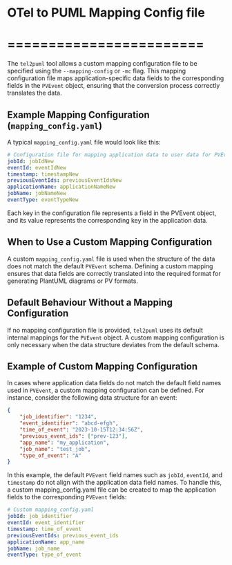 # OTel to PUML Mapping Config file
# ========================

The `tel2puml` tool allows a custom mapping configuration file to be specified using the `--mapping-config` or `-mc` flag. This mapping configuration file maps application-specific data fields to the corresponding fields in the `PVEvent` object, ensuring that the conversion process correctly translates the data.

## Example Mapping Configuration (`mapping_config.yaml`)

A typical `mapping_config.yaml` file would look like this:

```yaml
# Configuration file for mapping application data to user data for PVEvent objects.
jobId: jobIdNew
eventId: eventIdNew
timestamp: timestampNew
previousEventIds: previousEventIdsNew
applicationName: applicationNameNew
jobName: jobNameNew
eventType: eventTypeNew
```

Each key in the configuration file represents a field in the PVEvent object, and its value represents the corresponding key in the application data.

## When to Use a Custom Mapping Configuration

A custom `mapping_config.yaml` file is used when the structure of the data does not match the default `PVEvent` schema. Defining a custom mapping ensures that data fields are correctly translated into the required format for generating PlantUML diagrams or PV formats.

## Default Behaviour Without a Mapping Configuration

If no mapping configuration file is provided, `tel2puml` uses its default internal mappings for the `PVEvent` object. A custom mapping configuration is only necessary when the data structure deviates from the default schema.

## Example of Custom Mapping Configuration

In cases where application data fields do not match the default field names used in `PVEvent`, a custom mapping configuration can be defined. For instance, consider the following data structure for an event:

```json
{
    "job_identifier": "1234",
    "event_identifier": "abcd-efgh",
    "time_of_event": "2023-10-15T12:34:56Z",
    "previous_event_ids": ["prev-123"],
    "app_name": "my_application",
    "job_name": "test_job",
    "type_of_event": "A"
}
```

In this example, the default `PVEvent` field names such as `jobId`, `eventId`, and `timestamp` do not align with the application data field names. To handle this, a custom mapping_config.yaml file can be created to map the application fields to the corresponding `PVEvent` fields:

```yaml
# Custom mapping_config.yaml
jobId: job_identifier
eventId: event_identifier
timestamp: time_of_event
previousEventIds: previous_event_ids
applicationName: app_name
jobName: job_name
eventType: type_of_event
```
